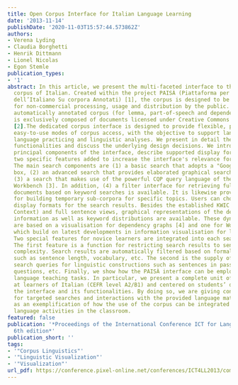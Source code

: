 ```yaml
---
title: Open Corpus Interface for Italian Language Learning
date: '2013-11-14'
publishDate: '2020-11-03T15:57:44.573862Z'
authors:
- Verena Lyding
- Claudia Borghetti
- Henrik Dittmann
- Lionel Nicolas
- Egon Stemle
publication_types:
- '1'
abstract: In this article, we present the multi-faceted interface to the open PAISÀ
  corpus of Italian. Created within the project PAISÀ (Piattaforma per l’Apprendimento
  dell’Italiano Su corpora Annotati) [1], the corpus is designed to be freely available
  for non-commercial processing, usage and distribution by the public. Hence, this
  automatically annotated corpus (for lemma, part-of-speech and dependency information)
  is exclusively composed of documents licensed under Creative Commons (CC) licenses
  [2].The dedicated corpus interface is designed to provide flexible, powerful, and
  easy-to-use modes of corpus access, with the objective to support language learning,
  language practicing and linguistic analyses. We present in detail the interface’s
  functionalities and discuss the underlying design decisions. We introduce the four
  principal components of the interface, describe supported display formats and present
  two specific features added to increase the interface's relevance for language learning.
  The main search components are (1) a basic search that adopts a "Google-style" search
  box, (2) an advanced search that provides elaborated graphical search options, and
  (3) a search that makes use of the powerful CQP query language of the Open Corpus
  Workbench [3]. In addition, (4) a filter interface for retrieving full-text corpus
  documents based on keyword searches is available. It is likewise providing the means
  for building temporary sub-corpora for specific topics. Users can choose among different
  display formats for the search results. Besides the established KWIC (KeyWord In
  Context) and full sentence views, graphical representations of the dependency relation
  information as well as keyword distributions are available. These dynamic displays
  are based on a visualisation for dependency graphs [4] and one for Word Clouds [5],
  which build on latest developments in information visualisation for language data.
  Two special features for novice learners are integrated into each search component.
  The first feature is a function for restricting search results to sentences of limited
  complexity. Search results are automatically filtered based on formal text characteristics
  such as sentence length, vocabulary, etc. The second is the supply of pre-defined
  search queries for linguistic constructions such as sentences in passive voice,
  questions, etc. Finally, we show how the PAISÀ interface can be employed in different
  language teaching tasks. In particular, we present a complete unit of work aimed
  at learners of Italian (CEFR level A2/B1) and centered on students’ direct use of
  the interface and its functionalities. By doing so, we are giving concrete examples
  for targeted searches and interactions with the provided language material, as well
  as an exemplification of how the use of the corpus can be integrated with communicative
  language activities in the classroom.
featured: false
publication: '*Proceedings of the International Conference ICT for Language Learning,
  6th edition*'
publication_short: ''
tags:
- '"Corpus Linguistics"'
- '"Linguistic Visualization"'
- '"Visualization"'
url_pdf: https://conference.pixel-online.net/conferences/ICT4LL2013/common/download/Paper_pdf/270-ITL56-FP-Lyding-ICT2013.pdf
---
```



